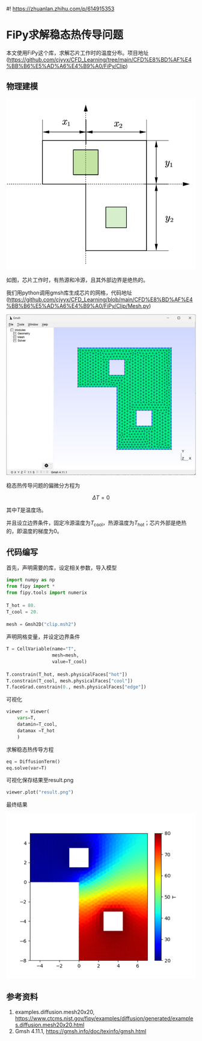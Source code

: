 #! https://zhuanlan.zhihu.com/p/614915353
# FiPy求解稳态热传导问题

本文使用FiPy这个库，求解芯片工作时的温度分布。项目地址(https://github.com/cjyyx/CFD_Learning/tree/main/CFD%E8%BD%AF%E4%BB%B6%E5%AD%A6%E4%B9%A0/FiPy/Clip)

## 物理建模

![芯片工作](Image/Clip.png)

如图，芯片工作时，有热源和冷源，且其外部边界是绝热的。

我们用python调用gmsh库生成芯片的网格，代码地址(https://github.com/cjyyx/CFD_Learning/blob/main/CFD%E8%BD%AF%E4%BB%B6%E5%AD%A6%E4%B9%A0/FiPy/Clip/Mesh.py)

![](PasteImage/2023-03-17-22-28-20.png)


稳态热传导问题的偏微分方程为

$$
\Delta T=0
$$

其中$T$是温度场。

并且设立边界条件，固定冷源温度为$T_{\text{cool}}$，热源温度为$T_{\text{hot}}$；芯片外部是绝热的，即温度的梯度为0。

## 代码编写

首先，声明需要的库，设定相关参数，导入模型

```python
import numpy as np
from fipy import *
from fipy.tools import numerix

T_hot = 80.
T_cool = 20.

mesh = Gmsh2D("clip.msh2")
```

声明网格变量，并设定边界条件

```python
T = CellVariable(name="T",
                 mesh=mesh,
                 value=T_cool)

T.constrain(T_hot, mesh.physicalFaces["hot"])
T.constrain(T_cool, mesh.physicalFaces["cool"])
T.faceGrad.constrain(0., mesh.physicalFaces["edge"])
```

可视化

```python
viewer = Viewer(
    vars=T,
    datamin=T_cool,
    datamax =T_hot
    )
```

求解稳态热传导方程

```python
eq = DiffusionTerm()
eq.solve(var=T)
```

可视化保存结果至result.png

```python
viewer.plot("result.png")
```

最终结果

![](./result.png)

## 参考资料

1. examples.diffusion.mesh20x20, https://www.ctcms.nist.gov/fipy/examples/diffusion/generated/examples.diffusion.mesh20x20.html
2. Gmsh 4.11.1, https://gmsh.info/doc/texinfo/gmsh.html